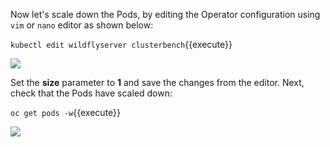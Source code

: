 Now let's scale down the Pods, by editing the Operator configuration using `vim` or `nano` editor as shown below:

`kubectl edit wildflyserver clusterbench`{{execute}}

![](https://github.com/fenago/katacoda-scenarios/raw/master/learn-openshift-wildfly/clustering-wildfly-on-openshift-using-wildfly-operator/steps/6/1.JPG)

Set the **size** parameter to **1** and save the changes from the editor. Next, check that the Pods have scaled down:

`oc get pods -w`{{execute}}

![](https://github.com/fenago/katacoda-scenarios/raw/master/learn-openshift-wildfly/clustering-wildfly-on-openshift-using-wildfly-operator/steps/6/2.JPG)
